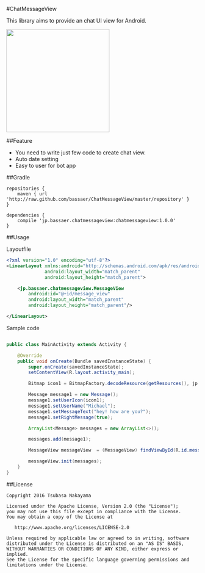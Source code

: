 #ChatMessageView

This library aims to provide an chat UI view for Android.  

<img src="https://github.com/bassaer/ChatMessageView/blob/master/Screenshot.png" width="270dp">


##Feature

- You need to write just few code to create chat view.
- Auto date setting
- Easy to user for bot app

##Gradle

```
repositories {
    maven { url 'http://raw.github.com/bassaer/ChatMessageView/master/repository' }
}

dependencies {
    compile 'jp.bassaer.chatmessageview:chatmessageview:1.0.0'
}

```

##Usage

Layoutfile

```xml:activity_main.xml
<?xml version="1.0" encoding="utf-8"?>
<LinearLayout xmlns:android="http://schemas.android.com/apk/res/android"
              android:layout_width="match_parent"
              android:layout_height="match_parent">

    <jp.bassaer.chatmessageview.MessageView
        android:id="@+id/message_view"
        android:layout_width="match_parent"
        android:layout_height="match_parent"/>

</LinearLayout>
```

Sample code

```java:MainActivity.java

public class MainActivity extends Activity {

    @Override
    public void onCreate(Bundle savedInstanceState) {
        super.onCreate(savedInstanceState);
        setContentView(R.layout.activity_main);

        Bitmap icon1 = BitmapFactory.decodeResource(getResources(), jp.bassaer.chatmessageview.R.drawable.face_1);

        Message message1 = new Message();
        message1.setUserIcon(icon1);
        message1.setUserName("Michael");
        message1.setMessageText("hey! how are you?");
        message1.setRightMessage(true);

        ArrayList<Message> messages = new ArrayList<>();

        messages.add(message1);

        MessageView messageView  = (MessageView) findViewById(R.id.message_view);

        messageView.init(messages);
    }
}

```

##License

```
Copyright 2016 Tsubasa Nakayama

Licensed under the Apache License, Version 2.0 (the "License");
you may not use this file except in compliance with the License.
You may obtain a copy of the License at

   http://www.apache.org/licenses/LICENSE-2.0

Unless required by applicable law or agreed to in writing, software
distributed under the License is distributed on an "AS IS" BASIS,
WITHOUT WARRANTIES OR CONDITIONS OF ANY KIND, either express or implied.
See the License for the specific language governing permissions and
limitations under the License.

```
